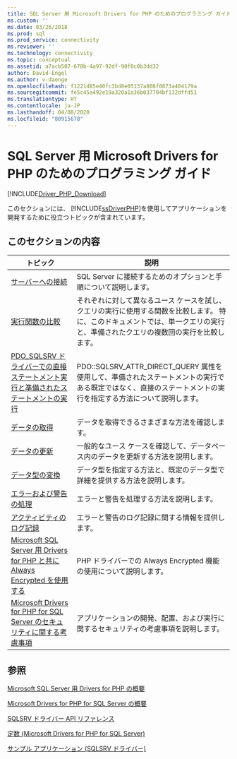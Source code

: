 ```yaml
---
title: SQL Server 用 Microsoft Drivers for PHP のためのプログラミング ガイド | Microsoft Docs
ms.custom: ''
ms.date: 03/26/2018
ms.prod: sql
ms.prod_service: connectivity
ms.reviewer: ''
ms.technology: connectivity
ms.topic: conceptual
ms.assetid: a7acb507-670b-4a97-92df-90f0c0b3dd32
author: David-Engel
ms.author: v-daenge
ms.openlocfilehash: f1221d85e40fc3bd8e05137a808f0873a404179a
ms.sourcegitcommit: fe5c45a492e19a320a1a36b037704bf132dffd51
ms.translationtype: HT
ms.contentlocale: ja-JP
ms.lasthandoff: 04/08/2020
ms.locfileid: "80915678"
---
```

# <a name="programming-guide-for-the-microsoft-drivers-for-php-for-sql-server"></a>SQL Server 用 Microsoft Drivers for PHP のためのプログラミング ガイド
[!INCLUDE[Driver_PHP_Download](../../includes/driver_php_download.md)]

このセクションには、 [!INCLUDE[ssDriverPHP](../../includes/ssdriverphp_md.md)]を使用してアプリケーションを開発するために役立つトピックが含まれています。  
  
## <a name="in-this-section"></a>このセクションの内容  
  
|トピック|説明|  
|---------|---------------|  
|[サーバーへの接続](../../connect/php/connecting-to-the-server.md)|SQL Server に接続するためのオプションと手順について説明します。|  
|[実行関数の比較](../../connect/php/comparing-execution-functions.md)|それぞれに対して異なるユース ケースを試し、クエリの実行に使用する関数を比較します。 特に、このドキュメントでは、単一クエリの実行と、準備されたクエリの複数回の実行を比較します。|  
|[PDO_SQLSRV ドライバーでの直接ステートメント実行と準備されたステートメントの実行](../../connect/php/direct-statement-execution-prepared-statement-execution-pdo-sqlsrv-driver.md)|PDO::SQLSRV_ATTR_DIRECT_QUERY 属性を使用して、準備されたステートメントの実行である既定ではなく、直接のステートメントの実行を指定する方法について説明します。|  
|[データの取得](../../connect/php/retrieving-data.md)|データを取得できるさまざまな方法を確認します。|  
|[データの更新](../../connect/php/updating-data-microsoft-drivers-for-php-for-sql-server.md)|一般的なユース ケースを確認して、データベース内のデータを更新する方法を説明します。|  
|[データ型の変換](../../connect/php/converting-data-types.md)|データ型を指定する方法と、既定のデータ型で詳細を提供する方法を説明します。|  
|[エラーおよび警告の処理](../../connect/php/handling-errors-and-warnings.md)|エラーと警告を処理する方法を説明します。|  
|[アクティビティのログ記録](../../connect/php/logging-activity.md)|エラーと警告のログ記録に関する情報を提供します。|  
|[Microsoft SQL Server 用 Drivers for PHP と共に Always Encrypted を使用する](../../connect/php/using-always-encrypted-php-drivers.md)|PHP ドライバーでの Always Encrypted 機能の使用について説明します。|  
|[Microsoft Drivers for PHP for SQL Server のセキュリティに関する考慮事項](../../connect/php/security-considerations-for-php-sql-driver.md)|アプリケーションの開発、配置、および実行に関するセキュリティの考慮事項を説明します。|  
  
## <a name="see-also"></a>参照  
[Microsoft SQL Server 用 Drivers for PHP の概要](../../connect/php/overview-of-the-php-sql-driver.md)

[Microsoft Drivers for PHP for SQL Server の概要](../../connect/php/getting-started-with-the-php-sql-driver.md)

[SQLSRV ドライバー API リファレンス](../../connect/php/sqlsrv-driver-api-reference.md)

[定数 &#40;Microsoft Drivers for PHP for SQL Server&#41;](../../connect/php/constants-microsoft-drivers-for-php-for-sql-server.md)

[サンプル アプリケーション &#40;SQLSRV ドライバー&#41;](../../connect/php/example-application-sqlsrv-driver.md)  
  
